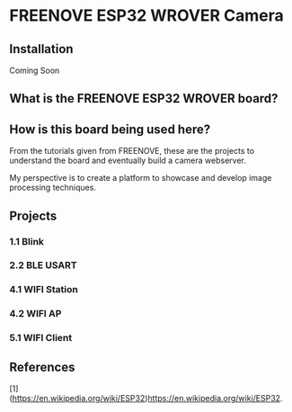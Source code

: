 # FREENOVE ESP32 WROVER Camera

## Installation

Coming Soon

## What is the FREENOVE ESP32 WROVER board?

## How is this board being used here?

From the tutorials given from FREENOVE, these are the projects to understand the board and eventually build a camera webserver.

My perspective is to create a platform to showcase and develop image processing techniques.


## Projects

### 1.1 Blink

### 2.2 BLE USART

### 4.1 WIFI Station

### 4.2 WIFI AP

### 5.1 WIFI Client

## References
<a id="1">[1]</a> 
(https://en.wikipedia.org/wiki/ESP32)https://en.wikipedia.org/wiki/ESP32.
